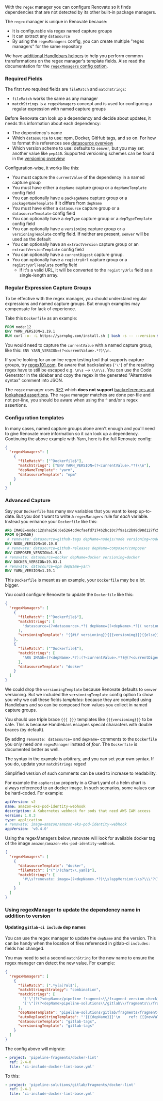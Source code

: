 With the `regex` manager you can configure Renovate so it finds dependencies that are not detected by its other built-in package managers.

The `regex` manager is unique in Renovate because:

- It is configurable via regex named capture groups
- It can extract any `datasource`
- By using the `regexManagers` config, you can create multiple "regex managers" for the same repository

We have [additional Handlebars helpers](https://docs.renovatebot.com/templates/#additional-handlebars-helpers) to help you perform common transformations on the regex manager's template fields.
Also read the documentation for the [`regexManagers` config option](https://docs.renovatebot.com/configuration-options/#regexmanagers).

### Required Fields

The first two required fields are `fileMatch` and `matchStrings`:

- `fileMatch` works the same as any manager
- `matchStrings` is a `regexManagers` concept and is used for configuring a regular expression with named capture groups

Before Renovate can look up a dependency and decide about updates, it needs this information about each dependency:

- The dependency's name
- Which `datasource` to use: npm, Docker, GitHub tags, and so on. For how to format this references see [datasource overview](https://docs.renovatebot.com/modules/datasource/#supported-datasources)
- Which version scheme to use: defaults to `semver`, but you may set another value like `pep440`. Supported versioning schemes can be found in the [versioning overview](https://docs.renovatebot.com/modules/versioning/#supported-versioning)

Configuration-wise, it works like this:

- You must capture the `currentValue` of the dependency in a named capture group
- You must have either a `depName` capture group or a `depNameTemplate` config field
- You can optionally have a `packageName` capture group or a `packageNameTemplate` if it differs from `depName`
- You must have either a `datasource` capture group or a `datasourceTemplate` config field
- You can optionally have a `depType` capture group or a `depTypeTemplate` config field
- You can optionally have a `versioning` capture group or a `versioningTemplate` config field. If neither are present, `semver` will be used as the default
- You can optionally have an `extractVersion` capture group or an `extractVersionTemplate` config field
- You can optionally have a `currentDigest` capture group.
- You can optionally have a `registryUrl` capture group or a `registryUrlTemplate` config field
  - If it's a valid URL, it will be converted to the `registryUrls` field as a single-length array.

### Regular Expression Capture Groups

To be effective with the regex manager, you should understand regular expressions and named capture groups.
But enough examples may compensate for lack of experience.

Take this `Dockerfile` as an example:

```Dockerfile
FROM node:12
ENV YARN_VERSION=1.19.1
RUN curl -o- -L https://yarnpkg.com/install.sh | bash -s -- --version ${YARN_VERSION}
```

You would need to capture the `currentValue` with a named capture group, like this: `ENV YARN_VERSION=(?<currentValue>.*?)\\n`.

If you're looking for an online regex testing tool that supports capture groups, try [regex101.com](<https://regex101.com/?flavor=javascript&flags=g&regex=ENV%20YARN_VERSION%3D(%3F%3CcurrentValue%3E.*%3F)%5Cn&testString=FROM%20node%3A12%0AENV%20YARN_VERSION%3D1.19.1%0ARUN%20curl%20-o-%20-L%20https%3A%2F%2Fyarnpkg.com%2Finstall.sh%20%7C%20bash%20-s%20--%20--version%20%24%7BYARN_VERSION%7D>).
Be aware that backslashes (`'\'`) of the resulting regex have to still be escaped e.g. `\n\s` --> `\\n\\s`.
You can use the Code Generator in the sidebar and copy the regex in the generated "Alternative syntax" comment into JSON.

The `regex` manager uses [RE2](https://github.com/google/re2/wiki/WhyRE2) which **does not support** [backreferences and lookahead assertions](https://github.com/uhop/node-re2#limitations-things-re2-does-not-support).
The `regex` manager matches are done per-file and not per-line, you should be aware when using the `^` and/or `$` regex assertions.

### Configuration templates

In many cases, named capture groups alone aren't enough and you'll need to give Renovate more information so it can look up a dependency.
Continuing the above example with Yarn, here is the full Renovate config:

```json
{
  "regexManagers": [
    {
      "fileMatch": ["^Dockerfile$"],
      "matchStrings": ["ENV YARN_VERSION=(?<currentValue>.*?)\\n"],
      "depNameTemplate": "yarn",
      "datasourceTemplate": "npm"
    }
  ]
}
```

### Advanced Capture

Say your `Dockerfile` has many `ENV` variables that you want to keep up-to-date.
But you don't want to write a `regexManagers` rule for _each_ variable.
Instead you enhance your `Dockerfile` like this:

```Dockerfile
ARG IMAGE=node:12@sha256:6e5264cd4cfaefd7174b2bc10c7f9a1c2b99d98d127fc57a802d264da9fb43bd
FROM ${IMAGE}
 # renovate: datasource=github-tags depName=nodejs/node versioning=node
ENV NODE_VERSION=10.19.0
 # renovate: datasource=github-releases depName=composer/composer
ENV COMPOSER_VERSION=1.9.3
# renovate: datasource=docker depName=docker versioning=docker
ENV DOCKER_VERSION=19.03.1
# renovate: datasource=npm depName=yarn
ENV YARN_VERSION=1.19.1
```

This `Dockerfile` is meant as an example, your `Dockerfile` may be a lot bigger.

You could configure Renovate to update the `Dockerfile` like this:

```json
{
  "regexManagers": [
    {
      "fileMatch": ["^Dockerfile$"],
      "matchStrings": [
        "datasource=(?<datasource>.*?) depName=(?<depName>.*?)( versioning=(?<versioning>.*?))?\\sENV .*?_VERSION=(?<currentValue>.*)\\s"
      ],
      "versioningTemplate": "{{#if versioning}}{{{versioning}}}{{else}}semver{{/if}}"
    },
    {
      "fileMatch": ["^Dockerfile$"],
      "matchStrings": [
        "ARG IMAGE=(?<depName>.*?):(?<currentValue>.*?)@(?<currentDigest>sha256:[a-f0-9]+)\\s"
      ],
      "datasourceTemplate": "docker"
    }
  ]
}
```

We could drop the `versioningTemplate` because Renovate defaults to `semver` versioning.
But we included the `versioningTemplate` config option to show you why we call these fields _templates_: because they are compiled using Handlebars and so can be composed from values you collect in named capture groups.

You should use triple brace `{{{ }}}` templates like `{{{versioning}}}` to be safe.
This is because Handlebars escapes special characters with double braces (by default).

By adding `renovate: datasource=` and `depName=` comments to the `Dockerfile` you only need _one_ `regexManager` instead of _four_.
The `Dockerfile` is documented better as well.

The syntax in the example is arbitrary, and you can set your own syntax.
If you do, update your `matchStrings` regex!

Simplified version of such comments can be used to increase to readability.

For example the `appVersion` property in a Chart.yaml of a helm chart is always referenced to an docker image. In such scenarios, some values
can be hard-coded. For example:

```yaml
apiVersion: v2
name: amazon-eks-pod-identity-webhook
description: A Kubernetes webhook for pods that need AWS IAM access
version: 1.0.3
type: application
# renovate: image=amazon/amazon-eks-pod-identity-webhook
appVersion: 'v0.4.0'
```

Using the regexManagers below, renovate will look for available docker tag of the image `amazon/amazon-eks-pod-identity-webhook`.

```json
{
  "regexManagers": [
    {
      "datasourceTemplate": "docker",
      "fileMatch": ["(^|/)Chart\\.yaml$"],
      "matchStrings": [
        "#\\s?renovate: image=(?<depName>.*?)\\s?appVersion:\\s?\\\"?(?<currentValue>[\\w+\\.\\-]*)\""
      ]
    }
  ]
}
```

### Using regexManager to update the dependency name in addition to version

#### Updating `gitlab-ci include` dep names

You can use the regex manager to update the `depName` and the version.
This can be handy when the location of files referenced in gitlab-ci `includes:` fields has changed.

You may need to set a second `matchString` for the new name to ensure the regex manager can detect the new value.
For example:

```json
{
  "regexManagers": [
    {
      "fileMatch": [".*y[a]?ml$"],
      "matchStringsStrategy": "combination",
      "matchStrings": [
        "['\"]?(?<depName>/pipeline-fragments\\/fragment-version-check)['\"]?\\s*ref:\\s['\"]?(?<currentValue>[\\d-]*)['\"]?",
        "['\"]?(?<depName>pipeline-solutions\\/gitlab\\/fragments\\/fragment-version-check)['\"]?\\s*ref:\\s['\"]?(?<currentValue>[\\d-]*)['\"]?"
      ],
      "depNameTemplate": "pipeline-solutions/gitlab/fragments/fragment-version-check",
      "autoReplaceStringTemplate": "'{{{depName}}}'\n    ref: {{{newValue}}}",
      "datasourceTemplate": "gitlab-tags",
      "versioningTemplate": "gitlab-tags"
    }
  ]
}
```

The config above will migrate:

```yaml
- project: 'pipeline-fragments/docker-lint'
  ref: 2-4-0
  file: 'ci-include-docker-lint-base.yml'
```

To this:

```yaml
- project: 'pipeline-solutions/gitlab/fragments/docker-lint'
  ref: 2-4-1
  file: 'ci-include-docker-lint-base.yml'
```

